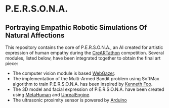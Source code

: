 # P.E.R.S.O.N.A.
## Portraying Empathic Robotic Simulations Of Natural Affections
This repository contains the core of P.E.R.S.O.N.A., an AI created for artistic expression of human empathy during the [CreARTathon](https://creartathon.com/) competition.
Several modules, listed below, have been integrated together to obtain the final art piece:
- The computer vision module is based [WebGazer](https://github.com/brownhci/WebGazer).
- The implementation of the Multi-Armed Bandit problem using SoftMax algorithm to train P.E.R.S.O.N.A. has been inspired by [Kenneth Foo](https://medium.com/analytics-vidhya/multi-armed-bandit-analysis-of-softmax-algorithm-e1fa4cb0c422).
- The 3D model and facial expression of P.E.R.S.O.N.A. have been created using [MetaHuman](https://www.unrealengine.com/en-US/metahuman-creator?sessionInvalidated=true) and [UnrealEngine](https://www.unrealengine.com/).
- The ultrasonic proximity sensor is powered by [Arduino](https://www.tutorialspoint.com/arduino/arduino_ultrasonic_sensor.htm)
